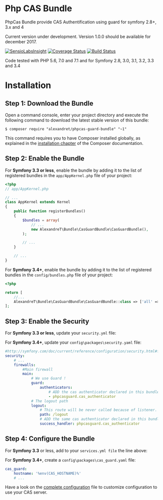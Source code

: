 Php CAS Bundle 
==============

PhpCas Bundle provide CAS Authentification using guard for symfony 2.8+, 3.x and 4

Current version under development. Version 1.0.0 should be available for december 2017. 

[![SensioLabsInsight](https://insight.sensiolabs.com/projects/cb0f5515-dc7a-4295-9faa-83e81fc1e23b/mini.png)](https://insight.sensiolabs.com/projects/cb0f5515-dc7a-4295-9faa-83e81fc1e23b)
[![Coverage Status](https://coveralls.io/repos/github/Alexandre-T/casguard/badge.svg?branch=master)](https://coveralls.io/github/Alexandre-T/casguard?branch=master)
[![Build Status](https://travis-ci.org/Alexandre-T/casguard.svg?branch=master)](https://travis-ci.org/Alexandre-T/casguard)

Code tested with PHP 5.6, 7.0 and 7.1 and for Symfony 2.8, 3.0, 3.1, 3.2, 3.3 and 3.4  

Installation
============

Step 1: Download the Bundle
---------------------------

Open a command console, enter your project directory and execute the
following command to download the latest stable version of this bundle:

```console
$ composer require "alexandret/phpcas-guard-bundle" "~1"
```

This command requires you to have Composer installed globally, as explained
in the [installation chapter](https://getcomposer.org/doc/00-intro.md)
of the Composer documentation.

Step 2: Enable the Bundle
-------------------------

For **Symfony 3.3 or less**, enable the bundle by adding it to the list of registered bundles
in the `app/AppKernel.php` file of your project:

```php
<?php
// app/AppKernel.php

// ...
class AppKernel extends Kernel
{
    public function registerBundles()
    {
        $bundles = array(
            // ...
            new AlexandreT\Bundle\CasGuardBundle\CasGuardBundle(),
        );

        // ...
    }

    // ...
}
```

For **Symfony 3.4+**, enable the bundle by adding it to the list of registered bundles
in the `config/bundles.php` file of your project:

```php
<?php

return [
    //...
    AlexandreT\Bundle\CasGuardBundle\CasGuardBundle::class => ['all' => true],
];
```

Step 3: Enable the Security
----------------------------

For **Symfony 3.3 or less**, update your `security.yml` file:

For **Symfony 3.4+**, update your `config\packages\security.yaml` file:

```yaml
#http://symfony.com/doc/current/reference/configuration/security.html#full-default-configuration
security:
    # ...
    firewalls:
        #Main firewall
        main:
            # We use Guard !
            guard:
                authenticators:
                    # ADD the cas authenticator declared in this bundle
                    - phpcasguard.cas_authenticator
            # The logout path
            logout:
                # This route will be never called because of listener. It will catch it and redirect user.                
                path: /logout
                # ADD the same cas authenticator declared in this bundle to activate logout function
                success_handler: phpcasguard.cas_authenticator  

```

Step 4: Configure the Bundle
----------------------------

For **Symfony 3.3** or less, add to your `services.yml file` the line above:

For **Symfony 3.4+**, create a `config\packages\cas_guard.yaml` file:

```yaml
cas_guard:
    hostname: '%env(CAS_HOSTNAME)%'
    # ...

```

Have a look on the [complete configuration](./Resources/doc/configuration.md) file to 
customize configuration to use your CAS server. 